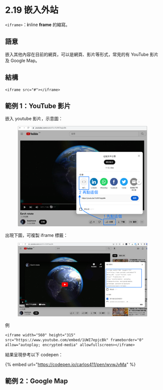 # 2.19 嵌入外站

`<iframe>`：**i**nline **frame** 的縮寫。

## 語意

嵌入其他內容在目前的網頁，可以是網頁、影片等形式，常見的有 YouTube 影片及 Google Map。



## 結構

```markup
<iframe src="#"></iframe>
```



## 範例 1：YouTube 影片

嵌入 youtube 影片，示意圖：

<figure><img src="../.gitbook/assets/youtube_iframe1.png" alt=""><figcaption></figcaption></figure>

出現下圖，可複製 iframe 標籤：

<figure><img src="../.gitbook/assets/youtube_iframe2.png" alt=""><figcaption></figcaption></figure>

例&#x20;

```markup
<iframe width="560" height="315" src="https://www.youtube.com/embed/1UWI7epjcBk" frameborder="0" allow="autoplay; encrypted-media" allowfullscreen></iframe>
```



結果呈現參考以下 codepen：

{% embed url="https://codepen.io/carlos411/pen/wvwJvMa" %}



## 範例 2：Google Map



